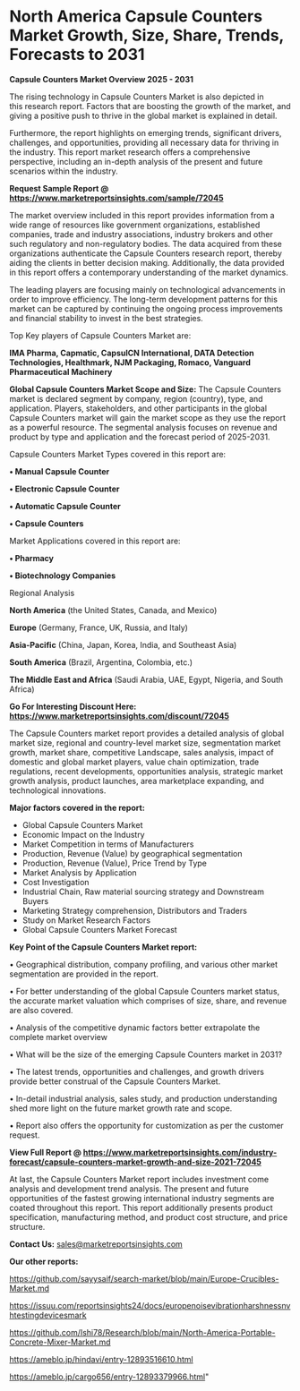 # North America Capsule Counters Market Growth, Size, Share, Trends, Forecasts to 2031

<Strong> Capsule Counters Market Overview 2025 - 2031</strong>

The rising technology in Capsule Counters Market is also depicted in this research report. Factors that are boosting the growth of the market, and giving a positive push to thrive in the global market is explained in detail.

Furthermore, the report highlights on emerging trends, significant drivers, challenges, and opportunities, providing all necessary data for thriving in the industry. This report market research offers a comprehensive perspective, including an in-depth analysis of the present and future scenarios within the industry.

<strong>Request Sample Report @ <a href=https://www.marketreportsinsights.com/sample/72045>https://www.marketreportsinsights.com/sample/72045</a></strong>

The market overview included in this report provides information from a wide range of resources like government organizations, established companies, trade and industry associations, industry brokers and other such regulatory and non-regulatory bodies. The data acquired from these organizations authenticate the Capsule Counters research report, thereby aiding the clients in better decision making. Additionally, the data provided in this report offers a contemporary understanding of the market dynamics.

The leading players are focusing mainly on technological advancements in order to improve efficiency. The long-term development patterns for this market can be captured by continuing the ongoing process improvements and financial stability to invest in the best strategies.

Top Key players of Capsule Counters Market are:

<strong>IMA Pharma, Capmatic, CapsulCN International, DATA Detection Technologies, Healthmark, NJM Packaging, Romaco, Vanguard Pharmaceutical Machinery</strong>

<strong><b>Global Capsule Counters Market Scope and Size:</b></strong>
The Capsule Counters market is declared segment by company, region (country), type, and application. Players, stakeholders, and other participants in the global Capsule Counters market will gain the market scope as they use the report as a powerful resource. The segmental analysis focuses on revenue and product by type and application and the forecast period of 2025-2031.

Capsule Counters Market Types covered in this report are:

<strong>• Manual Capsule Counter

• Electronic Capsule Counter

• Automatic Capsule Counter

• Capsule Counters</strong>

Market Applications covered in this report are:

<strong>• Pharmacy

• Biotechnology Companies</strong> 

Regional Analysis

<strong>North America</strong> (the United States, Canada, and Mexico)

<strong>Europe</strong> (Germany, France, UK, Russia, and Italy)

<strong>Asia-Pacific</strong> (China, Japan, Korea, India, and Southeast Asia)

<strong>South America</strong> (Brazil, Argentina, Colombia, etc.)

<strong>The Middle East and Africa</strong> (Saudi Arabia, UAE, Egypt, Nigeria, and South Africa)

<strong>Go For Interesting Discount Here: <a href=https://www.marketreportsinsights.com/discount/72045>https://www.marketreportsinsights.com/discount/72045</a></strong>

The Capsule Counters market report provides a detailed analysis of global market size, regional and country-level market size, segmentation market growth, market share, competitive Landscape, sales analysis, impact of domestic and global market players, value chain optimization, trade regulations, recent developments, opportunities analysis, strategic market growth analysis, product launches, area marketplace expanding, and technological innovations.

<strong><b>Major factors covered in the report:</b></strong>
<ul>
  <li>Global Capsule Counters Market </li>
  <li>Economic Impact on the Industry</li>
  <li>Market Competition in terms of Manufacturers</li>
  <li>Production, Revenue (Value) by geographical segmentation</li>
  <li>Production, Revenue (Value), Price Trend by Type</li>
  <li>Market Analysis by Application</li>
  <li>Cost Investigation</li>
  <li>Industrial Chain, Raw material sourcing strategy and Downstream Buyers</li>
  <li>Marketing Strategy comprehension, Distributors and Traders</li>
  <li>Study on Market Research Factors</li>
  <li>Global Capsule Counters Market Forecast</li>
</ul>

<strong><b>Key Point of the Capsule Counters Market report:</b></strong>

• Geographical distribution, company profiling, and various other market segmentation are provided in the report.

• For better understanding of the global Capsule Counters market status, the accurate market valuation which comprises of size, share, and revenue are also covered.

• Analysis of the competitive dynamic factors better extrapolate the complete market overview

• What will be the size of the emerging Capsule Counters market in 2031?

• The latest trends, opportunities and challenges, and growth drivers provide better construal of the Capsule Counters Market.

• In-detail industrial analysis, sales study, and production understanding shed more light on the future market growth rate and scope.

• Report also offers the opportunity for customization as per the customer request.

<strong><b>View Full Report @ <a href=https://www.marketreportsinsights.com/industry-forecast/capsule-counters-market-growth-and-size-2021-72045>https://www.marketreportsinsights.com/industry-forecast/capsule-counters-market-growth-and-size-2021-72045</a></b></strong>


At last, the Capsule Counters Market report includes investment come analysis and development trend analysis. The present and future opportunities of the fastest growing international industry segments are coated throughout this report. This report additionally presents product specification, manufacturing method, and product cost structure, and price structure.

<strong>Contact Us:</strong>
sales@marketreportsinsights.com

<strong>Our other reports:</strong>

<a href=https://github.com/sayysaif/search-market/blob/main/Europe-Crucibles-Market.md>https://github.com/sayysaif/search-market/blob/main/Europe-Crucibles-Market.md</a>

<a href=https://issuu.com/reportsinsights24/docs/europenoisevibrationharshnessnvhtestingdevicesmark>https://issuu.com/reportsinsights24/docs/europenoisevibrationharshnessnvhtestingdevicesmark</a>

<a href=https://github.com/Ishi78/Research/blob/main/North-America-Portable-Concrete-Mixer-Market.md>https://github.com/Ishi78/Research/blob/main/North-America-Portable-Concrete-Mixer-Market.md</a>

<a href=https://ameblo.jp/hindavi/entry-12893516610.html>https://ameblo.jp/hindavi/entry-12893516610.html</a>

<a href=https://ameblo.jp/cargo656/entry-12893379966.html>https://ameblo.jp/cargo656/entry-12893379966.html</a>"
